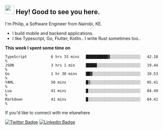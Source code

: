 <h2><img src="https://slackmojis.com/emojis/3643-cool-doge/download" width="30"/> Hey! Good to see you here.</h2>

<p>I'm Philip, a Software Engineer from Nairobi, KE. 

- I build mobile and backend applications.
- I like Typescript, Go, Flutter, Kotlin.. I write Rust sometimes too..</p>

**This week I spent some time on**
<!--START_SECTION:waka-->

```text
TypeScript           6 hrs 33 mins   ██████████▓░░░░░░░░░░░░░░   42.18 %
JSON                 3 hrs 1 min     █████░░░░░░░░░░░░░░░░░░░░   19.44 %
Go                   1 hr 38 mins    ██▓░░░░░░░░░░░░░░░░░░░░░░   10.53 %
YAML                 50 mins         █▒░░░░░░░░░░░░░░░░░░░░░░░   05.41 %
Lua                  41 mins         █░░░░░░░░░░░░░░░░░░░░░░░░   04.49 %
Markdown             41 mins         █░░░░░░░░░░░░░░░░░░░░░░░░   04.41 %
```

<!--END_SECTION:waka-->

If you'd like to connect with me elsewhere

[![Twitter Badge](https://img.shields.io/badge/-Twitter-1ca0f1?style=flat-square&labelColor=1ca0f1&logo=twitter&logoColor=white&link=https://twitter.com/_diogorodrigues)](https://twitter.com/kimathiphil)  [![Linkedin Badge](https://img.shields.io/badge/-LinkedIn-blue?style=flat-square&logo=Linkedin&logoColor=white&link=https://www.linkedin.com/in/philip-kimathi-2604a9114/)](https://www.linkedin.com/in/philip-kimathi-2604a9114/)
